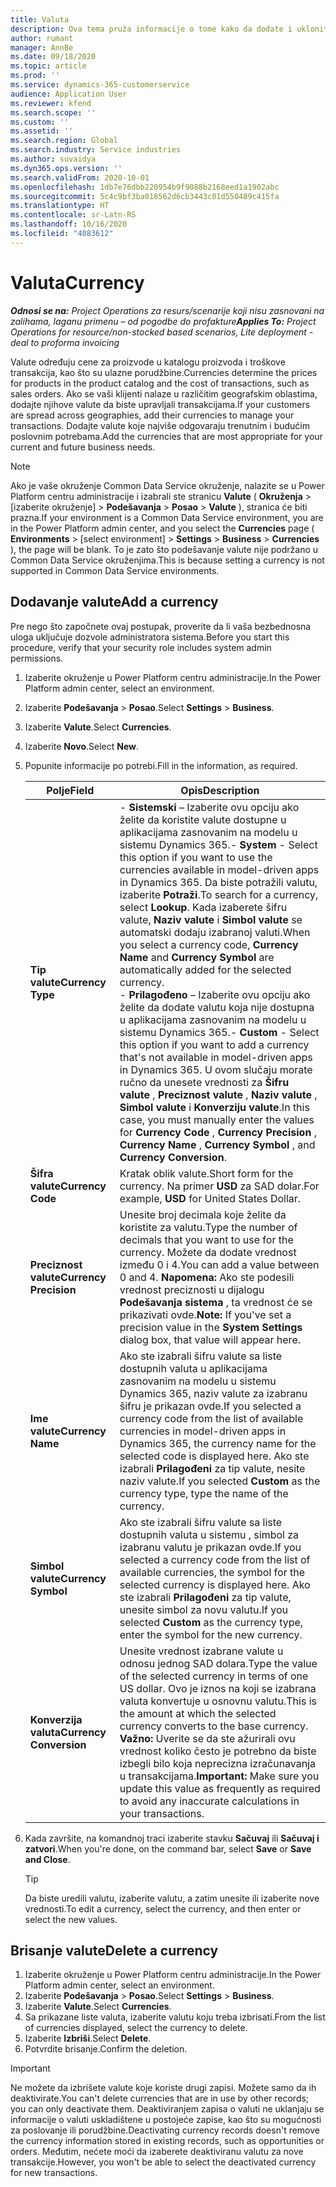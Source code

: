 ```yaml
---
title: Valuta
description: Ova tema pruža informacije o tome kako da dodate i uklonite tipove valuta u projektnim operacijama.
author: rumant
manager: AnnBe
ms.date: 09/18/2020
ms.topic: article
ms.prod: ''
ms.service: dynamics-365-customerservice
audience: Application User
ms.reviewer: kfend
ms.search.scope: ''
ms.custom: ''
ms.assetid: ''
ms.search.region: Global
ms.search.industry: Service industries
ms.author: suvaidya
ms.dyn365.ops.version: ''
ms.search.validFrom: 2020-10-01
ms.openlocfilehash: 1db7e76dbb220954b9f9088b2168eed1a1902abc
ms.sourcegitcommit: 5c4c9bf3ba018562d6cb3443c01d550489c415fa
ms.translationtype: HT
ms.contentlocale: sr-Latn-RS
ms.lasthandoff: 10/16/2020
ms.locfileid: "4083612"
---
```

# <a name="currency"></a><span data-ttu-id="e4497-103">Valuta</span><span class="sxs-lookup"><span data-stu-id="e4497-103">Currency</span></span>

<span data-ttu-id="e4497-104">_**Odnosi se na:** Project Operations za resurs/scenarije koji nisu zasnovani na zalihama, laganu primenu – od pogodbe do profakture_</span><span class="sxs-lookup"><span data-stu-id="e4497-104">_**Applies To:** Project Operations for resource/non-stocked based scenarios, Lite deployment - deal to proforma invoicing_</span></span>

<span data-ttu-id="e4497-105">Valute određuju cene za proizvode u katalogu proizvoda i troškove transakcija, kao što su ulazne porudžbine.</span><span class="sxs-lookup"><span data-stu-id="e4497-105">Currencies determine the prices for products in the product catalog and the cost of transactions, such as sales orders.</span></span> <span data-ttu-id="e4497-106">Ako se vaši klijenti nalaze u različitim geografskim oblastima, dodajte njihove valute da biste upravljali transakcijama.</span><span class="sxs-lookup"><span data-stu-id="e4497-106">If your customers are spread across geographies, add their currencies to manage your transactions.</span></span> <span data-ttu-id="e4497-107">Dodajte valute koje najviše odgovaraju trenutnim i budućim poslovnim potrebama.</span><span class="sxs-lookup"><span data-stu-id="e4497-107">Add the currencies that are most appropriate for your current and future business needs.</span></span>  

> [!NOTE]
> <span data-ttu-id="e4497-108">Ako je vaše okruženje Common Data Service okruženje, nalazite se u Power Platform centru administracije i izabrali ste stranicu **Valute** ( **Okruženja** > [izaberite okruženje] > **Podešavanja** > **Posao** > **Valute** ), stranica će biti prazna.</span><span class="sxs-lookup"><span data-stu-id="e4497-108">If your environment is a Common Data Service environment, you are in the Power Platform admin center, and you select the **Currencies** page ( **Environments** > [select environment] > **Settings** > **Business** > **Currencies** ), the page will be blank.</span></span> <span data-ttu-id="e4497-109">To je zato što podešavanje valute nije podržano u Common Data Service okruženjima.</span><span class="sxs-lookup"><span data-stu-id="e4497-109">This is because setting a currency is not supported in Common Data Service environments.</span></span>

## <a name="add-a-currency"></a><span data-ttu-id="e4497-110">Dodavanje valute</span><span class="sxs-lookup"><span data-stu-id="e4497-110">Add a currency</span></span>  
<span data-ttu-id="e4497-111">Pre nego što započnete ovaj postupak, proverite da li vaša bezbednosna uloga uključuje dozvole administratora sistema.</span><span class="sxs-lookup"><span data-stu-id="e4497-111">Before you start this procedure, verify that your security role includes system admin permissions.</span></span> 

1. <span data-ttu-id="e4497-112">Izaberite okruženje u Power Platform centru administracije.</span><span class="sxs-lookup"><span data-stu-id="e4497-112">In the Power Platform admin center, select an environment.</span></span> 
2. <span data-ttu-id="e4497-113">Izaberite **Podešavanja** > **Posao**.</span><span class="sxs-lookup"><span data-stu-id="e4497-113">Select **Settings** > **Business**.</span></span>
3. <span data-ttu-id="e4497-114">Izaberite **Valute**.</span><span class="sxs-lookup"><span data-stu-id="e4497-114">Select **Currencies**.</span></span>  
4. <span data-ttu-id="e4497-115">Izaberite **Novo**.</span><span class="sxs-lookup"><span data-stu-id="e4497-115">Select **New**.</span></span>  
5. <span data-ttu-id="e4497-116">Popunite informacije po potrebi.</span><span class="sxs-lookup"><span data-stu-id="e4497-116">Fill in the information, as required.</span></span>  


   |          <span data-ttu-id="e4497-117">Polje</span><span class="sxs-lookup"><span data-stu-id="e4497-117">Field</span></span>          |                                                                                                                                                                                                                                                                                                                                                                            <span data-ttu-id="e4497-118">Opis</span><span class="sxs-lookup"><span data-stu-id="e4497-118">Description</span></span>                                                                                                                                                                                                                                                                                                                                                                            |
   |-------------------------|-------------------------------------------------------------------------------------------------------------------------------------------------------------------------------------------------------------------------------------------------------------------------------------------------------------------------------------------------------------------------------------------------------------------------------------------------------------------------------------------------------------------------------------------------------------------------------------------------------------------------------------------------------------------------------------------------------------------------------------------------------------------|
   |    <span data-ttu-id="e4497-119">**Tip valute**</span><span class="sxs-lookup"><span data-stu-id="e4497-119">**Currency Type**</span></span>    | <span data-ttu-id="e4497-120">- **Sistemski** – Izaberite ovu opciju ako želite da koristite valute dostupne u aplikacijama zasnovanim na modelu u sistemu Dynamics 365.</span><span class="sxs-lookup"><span data-stu-id="e4497-120">- **System** - Select this option if you want to use the currencies available in model-driven apps in Dynamics 365.</span></span> <span data-ttu-id="e4497-121">Da biste potražili valutu, izaberite **Potraži**.</span><span class="sxs-lookup"><span data-stu-id="e4497-121">To search for a currency,  select **Lookup**.</span></span> <span data-ttu-id="e4497-122">Kada izaberete šifru valute, **Naziv valute** i **Simbol valute** se automatski dodaju izabranoj valuti.</span><span class="sxs-lookup"><span data-stu-id="e4497-122">When you select a currency code, **Currency Name** and **Currency Symbol** are automatically added for the selected currency.</span></span><br /><span data-ttu-id="e4497-123">- **Prilagođeno** – Izaberite ovu opciju ako želite da dodate valutu koja nije dostupna u aplikacijama zasnovanim na modelu u sistemu Dynamics 365.</span><span class="sxs-lookup"><span data-stu-id="e4497-123">- **Custom** - Select this option if you want to add a currency that's not available in model-driven apps in Dynamics 365.</span></span> <span data-ttu-id="e4497-124">U ovom slučaju morate ručno da unesete vrednosti za **Šifru valute** , **Preciznost valute** , **Naziv valute** , **Simbol valute** i **Konverziju valute**.</span><span class="sxs-lookup"><span data-stu-id="e4497-124">In this case, you must manually enter the values for **Currency Code** , **Currency Precision** , **Currency Name** , **Currency Symbol** , and **Currency Conversion**.</span></span> |
   |    <span data-ttu-id="e4497-125">**Šifra valute**</span><span class="sxs-lookup"><span data-stu-id="e4497-125">**Currency Code**</span></span>    |                                                                                                                                                                                                                                                                                                                                            <span data-ttu-id="e4497-126">Kratak oblik valute.</span><span class="sxs-lookup"><span data-stu-id="e4497-126">Short form for the currency.</span></span> <span data-ttu-id="e4497-127">Na primer **USD** za SAD dolar.</span><span class="sxs-lookup"><span data-stu-id="e4497-127">For example, **USD** for United States Dollar.</span></span>                                                                                                                                                                                                                                                                                                                                            |
   | <span data-ttu-id="e4497-128">**Preciznost valute**</span><span class="sxs-lookup"><span data-stu-id="e4497-128">**Currency Precision**</span></span>  |                                                                                                                                                                                  <span data-ttu-id="e4497-129">Unesite broj decimala koje želite da koristite za valutu.</span><span class="sxs-lookup"><span data-stu-id="e4497-129">Type the number of decimals that you want to use for the currency.</span></span>  <span data-ttu-id="e4497-130">Možete da dodate vrednost između 0 i 4.</span><span class="sxs-lookup"><span data-stu-id="e4497-130">You can add a value between 0 and 4.</span></span> <span data-ttu-id="e4497-131">**Napomena:** Ako ste podesili vrednost preciznosti u dijalogu **Podešavanja sistema** , ta vrednost će se prikazivati ovde.</span><span class="sxs-lookup"><span data-stu-id="e4497-131">**Note:**  If you've set a precision value in the **System Settings** dialog box, that value will appear here.</span></span>                                                                                                                                                                                  |
   |    <span data-ttu-id="e4497-132">**Ime valute**</span><span class="sxs-lookup"><span data-stu-id="e4497-132">**Currency Name**</span></span>    |                                                                                                                                                                                                                                         <span data-ttu-id="e4497-133">Ako ste izabrali šifru valute sa liste dostupnih valuta u aplikacijama zasnovanim na modelu u sistemu Dynamics 365, naziv valute za izabranu šifru je prikazan ovde.</span><span class="sxs-lookup"><span data-stu-id="e4497-133">If you selected a currency code from the list of available currencies in model-driven apps in Dynamics 365, the currency name for the selected code is displayed here.</span></span> <span data-ttu-id="e4497-134">Ako ste izabrali **Prilagođeni** za tip valute, nesite naziv valute.</span><span class="sxs-lookup"><span data-stu-id="e4497-134">If you selected **Custom** as the currency type, type the name of the currency.</span></span>                                                                                                                                                                                                                                          |
   |   <span data-ttu-id="e4497-135">**Simbol valute**</span><span class="sxs-lookup"><span data-stu-id="e4497-135">**Currency Symbol**</span></span>   |                                                                                                                                                                                                                                                                      <span data-ttu-id="e4497-136">Ako ste izabrali šifru valute sa liste dostupnih valuta u sistemu , simbol za izabranu valutu je prikazan ovde.</span><span class="sxs-lookup"><span data-stu-id="e4497-136">If you selected a currency code from the list of available currencies, the symbol for the selected currency is displayed here.</span></span> <span data-ttu-id="e4497-137">Ako ste izabrali **Prilagođeni** za tip valute, unesite simbol za novu valutu.</span><span class="sxs-lookup"><span data-stu-id="e4497-137">If you selected **Custom** as the currency type, enter the symbol for the new currency.</span></span>                                                                                                                                                                                                                                                                       |
   | <span data-ttu-id="e4497-138">**Konverzija valuta**</span><span class="sxs-lookup"><span data-stu-id="e4497-138">**Currency Conversion**</span></span> |                                                                                                                                                                                                                                     <span data-ttu-id="e4497-139">Unesite vrednost izabrane valute u odnosu jednog SAD dolara.</span><span class="sxs-lookup"><span data-stu-id="e4497-139">Type the value of the selected currency in terms of one US dollar.</span></span> <span data-ttu-id="e4497-140">Ovo je iznos na koji se izabrana valuta konvertuje u osnovnu valutu.</span><span class="sxs-lookup"><span data-stu-id="e4497-140">This is the amount at which the selected currency converts to the base currency.</span></span> <span data-ttu-id="e4497-141">**Važno:** Uverite se da ste ažurirali ovu vrednost koliko često je potrebno da biste izbegli bilo koja neprecizna izračunavanja u transakcijama.</span><span class="sxs-lookup"><span data-stu-id="e4497-141">**Important:**  Make sure you update this value as frequently as required to avoid any inaccurate calculations in your transactions.</span></span>                                                                                                                                                                                                                                      |


6. <span data-ttu-id="e4497-142">Kada završite, na komandnoj traci izaberite stavku **Sačuvaj** ili **Sačuvaj i zatvori**.</span><span class="sxs-lookup"><span data-stu-id="e4497-142">When you're done, on the command bar, select **Save** or **Save and Close**.</span></span>  

   > [!TIP]
   >  <span data-ttu-id="e4497-143">Da biste uredili valutu, izaberite valutu, a zatim unesite ili izaberite nove vrednosti.</span><span class="sxs-lookup"><span data-stu-id="e4497-143">To edit a currency, select the currency, and then enter or select the new values.</span></span>  

## <a name="delete-a-currency"></a><span data-ttu-id="e4497-144">Brisanje valute</span><span class="sxs-lookup"><span data-stu-id="e4497-144">Delete a currency</span></span>  

1. <span data-ttu-id="e4497-145">Izaberite okruženje u Power Platform centru administracije.</span><span class="sxs-lookup"><span data-stu-id="e4497-145">In the Power Platform admin center, select an environment.</span></span> 
2. <span data-ttu-id="e4497-146">Izaberite **Podešavanja** > **Posao**.</span><span class="sxs-lookup"><span data-stu-id="e4497-146">Select **Settings** > **Business**.</span></span>
3. <span data-ttu-id="e4497-147">Izaberite **Valute**.</span><span class="sxs-lookup"><span data-stu-id="e4497-147">Select **Currencies**.</span></span>  
4. <span data-ttu-id="e4497-148">Sa prikazane liste valuta, izaberite valutu koju treba izbrisati.</span><span class="sxs-lookup"><span data-stu-id="e4497-148">From the list of currencies displayed, select the currency to delete.</span></span>  
5. <span data-ttu-id="e4497-149">Izaberite **Izbriši**.</span><span class="sxs-lookup"><span data-stu-id="e4497-149">Select **Delete**.</span></span>  
6. <span data-ttu-id="e4497-150">Potvrdite brisanje.</span><span class="sxs-lookup"><span data-stu-id="e4497-150">Confirm the deletion.</span></span>  

> [!IMPORTANT]
>  <span data-ttu-id="e4497-151">Ne možete da izbrišete valute koje koriste drugi zapisi. Možete samo da ih deaktivirate.</span><span class="sxs-lookup"><span data-stu-id="e4497-151">You can't delete currencies that are in use by other records; you can only deactivate them.</span></span> <span data-ttu-id="e4497-152">Deaktiviranjem zapisa o valuti ne uklanjaju se informacije o valuti uskladištene u postojeće zapise, kao što su mogućnosti za poslovanje ili porudžbine.</span><span class="sxs-lookup"><span data-stu-id="e4497-152">Deactivating currency records doesn't remove the currency information stored in existing records, such as opportunities or orders.</span></span> <span data-ttu-id="e4497-153">Međutim, nećete moći da izaberete deaktiviranu valutu za nove transakcije.</span><span class="sxs-lookup"><span data-stu-id="e4497-153">However, you won't be able to select the deactivated currency for new transactions.</span></span>  
